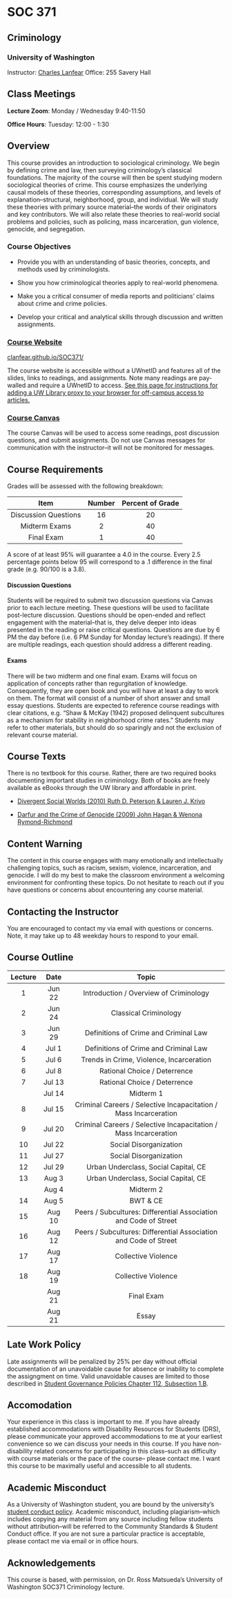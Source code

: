 
# SOC 371

## Criminology

### University of Washington

Instructor: [Charles Lanfear](mailto:clanfear@uw.edu) Office: 255 Savery
Hall

## Class Meetings

**Lecture Zoom**: Monday / Wednesday 9:40-11:50

**Office Hours**: Tuesday: 12:00 - 1:30

## Overview

This course provides an introduction to sociological criminology. We
begin by defining crime and law, then surveying criminology’s classical
foundations. The majority of the course will then be spent studying
modern sociological theories of crime. This course emphasizes the
underlying causal models of these theories, corresponding assumptions,
and levels of explanation–structural, neighborhood, group, and
individual. We will study these theories with primary source
material–the words of their originators and key contributors. We will
also relate these theories to real-world social problems and policies,
such as policing, mass incarceration, gun violence, genocide, and
segregation.

### Course Objectives

  - Provide you with an understanding of basic theories, concepts, and
    methods used by criminologists.

  - Show you how criminological theories apply to real-world phenomena.

  - Make you a critical consumer of media reports and politicians’
    claims about crime and crime policies.

  - Develop your critical and analytical skills through discussion and
    written assignments.

### [Course Website](https://clanfear.github.io/SOC371/)

[clanfear.github.io/SOC371/](https://clanfear.github.io/SOC371/)

The course website is accessible without a UWnetID and features all of
the slides, links to readings, and assignments. Note many readings are
pay-walled and require a UWnetID to access. [See this page for
instructions for adding a UW Library proxy to your browser for
off-campus access to
articles.](https://www.lib.washington.edu/help/connect/tools)

### [Course Canvas](https://canvas.uw.edu/courses/1382874)

The course Canvas will be used to access some readings, post discussion
questions, and submit assignments. Do not use Canvas messages for
communication with the instructor–it will not be monitored for messages.

## Course Requirements

Grades will be assessed with the following breakdown:

|         Item         | Number | Percent of Grade |
| :------------------: | :----: | :--------------: |
| Discussion Questions |   16   |        20        |
|    Midterm Exams     |   2    |        40        |
|      Final Exam      |   1    |        40        |

A score of at least 95% will guarantee a 4.0 in the course. Every 2.5
percentage points below 95 will correspond to a .1 difference in the
final grade (e.g. 90/100 is a 3.8).

#### Discussion Questions

Students will be required to submit two discussion questions via Canvas
prior to each lecture meeting. These questions will be used to
facilitate post-lecture discussion. Questions should be open-ended and
reflect engagement with the material–that is, they delve deeper into
ideas presented in the reading or raise critical questions. Questions
are due by 6 PM the day before (i.e. 6 PM Sunday for Monday lecture’s
readings). If there are multiple readings, each question should address
a different reading.

#### Exams

There will be two midterm and one final exam. Exams will focus on
application of concepts rather than regurgitation of knowledge.
Consequently, they are open book and you will have at least a day to
work on them. The format will consist of a number of short answer and
small essay questions. Students are expected to reference course
readings with clear citations, e.g. “Shaw & McKay (1942) proposed
delinquent subcultures as a mechanism for stability in neighborhood
crime rates.” Students may refer to other materials, but should do so
sparingly and not the exclusion of relevant course material.

## Course Texts

There is no textbook for this course. Rather, there are two required
books documenting important studies in criminology. Both of books are
freely available as eBooks through the UW library and affordable in
print.

  - [Divergent Social Worlds (2010) Ruth D. Peterson & Lauren J.
    Krivo](https://alliance-primo.hosted.exlibrisgroup.com/permalink/f/kjtuig/CP71175976510001451)

  - [Darfur and the Crime of Genocide (2009) John Hagan & Wenona
    Rymond-Richmond](https://alliance-primo.hosted.exlibrisgroup.com/permalink/f/kjtuig/CP71240618630001451)

## Content Warning

The content in this course engages with many emotionally and
intellectually challenging topics, such as racism, sexism, violence,
incarceration, and genocide. I will do my best to make the classroom
environment a welcoming environment for confronting these topics. Do not
hesitate to reach out if you have questions or concerns about
encountering any course material.

## Contacting the Instructor

You are encouraged to contact my via email with questions or concerns.
Note, it may take up to 48 weekday hours to respond to your email.

## Course Outline

| Lecture |  Date  |                              Topic                               |
| :-----: | :----: | :--------------------------------------------------------------: |
|    1    | Jun 22 |              Introduction / Overview of Criminology              |
|    2    | Jun 24 |                      Classical Criminology                       |
|    3    | Jun 29 |              Definitions of Crime and Criminal Law               |
|    4    | Jul 1  |              Definitions of Crime and Criminal Law               |
|    5    | Jul 6  |             Trends in Crime, Violence, Incarceration             |
|    6    | Jul 8  |                   Rational Choice / Deterrence                   |
|    7    | Jul 13 |                   Rational Choice / Deterrence                   |
|         | Jul 14 |                            Midterm 1                             |
|    8    | Jul 15 | Criminal Careers / Selective Incapacitation / Mass Incarceration |
|    9    | Jul 20 | Criminal Careers / Selective Incapacitation / Mass Incarceration |
|   10    | Jul 22 |                      Social Disorganization                      |
|   11    | Jul 27 |                      Social Disorganization                      |
|   12    | Jul 29 |               Urban Underclass, Social Capital, CE               |
|   13    | Aug 3  |               Urban Underclass, Social Capital, CE               |
|         | Aug 4  |                            Midterm 2                             |
|   14    | Aug 5  |                             BWT & CE                             |
|   15    | Aug 10 | Peers / Subcultures: Differential Association and Code of Street |
|   16    | Aug 12 | Peers / Subcultures: Differential Association and Code of Street |
|   17    | Aug 17 |                       Collective Violence                        |
|   18    | Aug 19 |                       Collective Violence                        |
|         | Aug 21 |                            Final Exam                            |
|         | Aug 21 |                              Essay                               |

## Late Work Policy

Late assignments will be penalized by 25% per day without official
documentation of an unavoidable cause for absence or inability to
complete the assigngment on time. Valid unavoidable causes are limited
to those described in [Student Governance Policies Chapter 112,
Subsection 1.B](http://www.washington.edu/admin/rules/policies/SGP/ScholRegCH112.html).

## Accomodation

Your experience in this class is important to me. If you have already
established accommodations with Disability Resources for Students (DRS),
please communicate your approved accommodations to me at your earliest
convenience so we can discuss your needs in this course. If you have
non-disability related concerns for participating in this class–such as
difficulty with course materials or the pace of the course– please
contact me. I want this course to be maximally useful and accessible to
all students.

## Academic Misconduct

As a University of Washington student, you are bound by the university’s
[student conduct
policy](http://www.washington.edu/admin/rules/policies/SGP/SPCH209.html).
Academic misconduct, including plagiarism–which includes copying any
material from any source including fellow students without
attribution–will be referred to the Community Standards & Student
Conduct office. If you are not sure a particular practice is acceptable,
please contact me via email or in office hours.

## Acknowledgements

This course is based, with permission, on Dr. Ross Matsueda’s University
of Washington SOC371 Criminology lecture.
